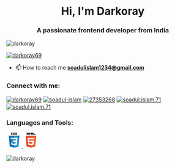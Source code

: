 <h1 align="center">Hi, I'm Darkoray</h1>
<h3 align="center">A passionate frontend developer from India</h3>

<p align="left"> <img src="https://komarev.com/ghpvc/?username=darkoray&label=Profile%20views&color=0e75b6&style=flat" alt="darkoray" /> </p>

<p align="left"> <a href="https://twitter.com/darkoray69" target="blank"><img src="https://img.shields.io/twitter/follow/darkoray69?logo=twitter&style=for-the-badge" alt="darkoray69" /></a> </p>

- 📫 How to reach me **soadulislam1234@gmail.com**

<h3 align="left">Connect with me:</h3>
<p align="left">
<a href="https://twitter.com/darkoray69" target="blank"><img align="center" src="https://raw.githubusercontent.com/rahuldkjain/github-profile-readme-generator/master/src/images/icons/Social/twitter.svg" alt="darkoray69" height="30" width="40" /></a>
<a href="https://linkedin.com/in/soadul-islam" target="blank"><img align="center" src="https://raw.githubusercontent.com/rahuldkjain/github-profile-readme-generator/master/src/images/icons/Social/linked-in-alt.svg" alt="soadul-islam" height="30" width="40" /></a>
<a href="https://stackoverflow.com/users/27353268" target="blank"><img align="center" src="https://raw.githubusercontent.com/rahuldkjain/github-profile-readme-generator/master/src/images/icons/Social/stack-overflow.svg" alt="27353268" height="30" width="40" /></a>
<a href="https://fb.com/soadul.islam.71" target="blank"><img align="center" src="https://raw.githubusercontent.com/rahuldkjain/github-profile-readme-generator/master/src/images/icons/Social/facebook.svg" alt="soadul.islam.71" height="30" width="40" /></a>
<a href="https://instagram.com/soadul.islam.71" target="blank"><img align="center" src="https://raw.githubusercontent.com/rahuldkjain/github-profile-readme-generator/master/src/images/icons/Social/instagram.svg" alt="soadul.islam.71" height="30" width="40" /></a>
</p>

<h3 align="left">Languages and Tools:</h3>
<p align="left"> <a href="https://www.w3schools.com/css/" target="_blank" rel="noreferrer"> <img src="https://raw.githubusercontent.com/devicons/devicon/master/icons/css3/css3-original-wordmark.svg" alt="css3" width="40" height="40"/> </a> <a href="https://www.w3.org/html/" target="_blank" rel="noreferrer"> <img src="https://raw.githubusercontent.com/devicons/devicon/master/icons/html5/html5-original-wordmark.svg" alt="html5" width="40" height="40"/> </a> </p>

<p><img align="center" src="https://github-readme-streak-stats.herokuapp.com/?user=darkoray&" alt="darkoray" /></p>

